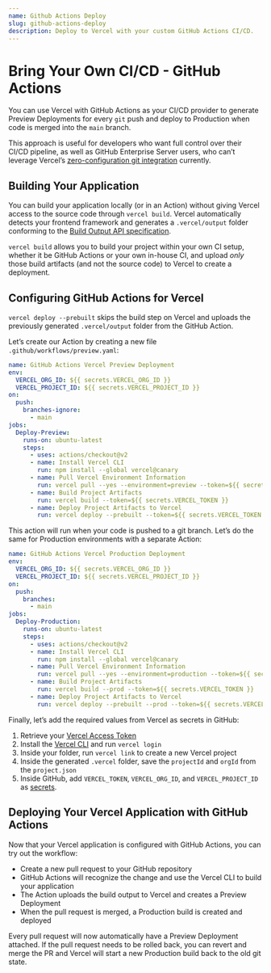 ```yaml
---
name: Github Actions Deploy
slug: github-actions-deploy
description: Deploy to Vercel with your custom GitHub Actions CI/CD.
---
```


# Bring Your Own CI/CD - GitHub Actions

You can use Vercel with GitHub Actions as your CI/CD provider to generate Preview Deployments for every `git` push and deploy to Production when code is merged into the `main` branch.

This approach is useful for developers who want full control over their CI/CD pipeline, as well as GitHub Enterprise Server users, who can’t leverage Vercel’s [zero-configuration git integration](https://vercel.com/docs/concepts/git/vercel-for-github) currently.

## Building Your Application

You can build your application locally (or in an Action) without giving Vercel access to the source code through `vercel build`. Vercel automatically detects your frontend framework and generates a `.vercel/output` folder conforming to the [Build Output API specification](https://vercel.com/blog/build-output-api).

`vercel build` allows you to build your project within your own CI setup, whether it be GitHub Actions or your own in-house CI, and upload _only_ those build artifacts (and not the source code) to Vercel to create a deployment.

## Configuring GitHub Actions for Vercel

`vercel deploy --prebuilt` skips the build step on Vercel and uploads the previously generated `.vercel/output` folder from the GitHub Action.

Let’s create our Action by creating a new file `.github/workflows/preview.yaml`:

```yaml
name: GitHub Actions Vercel Preview Deployment
env:
  VERCEL_ORG_ID: ${{ secrets.VERCEL_ORG_ID }}
  VERCEL_PROJECT_ID: ${{ secrets.VERCEL_PROJECT_ID }}
on:
  push:
    branches-ignore:
      - main
jobs:
  Deploy-Preview:
    runs-on: ubuntu-latest
    steps:
      - uses: actions/checkout@v2
      - name: Install Vercel CLI
        run: npm install --global vercel@canary
      - name: Pull Vercel Environment Information
        run: vercel pull --yes --environment=preview --token=${{ secrets.VERCEL_TOKEN }}
      - name: Build Project Artifacts
        run: vercel build --token=${{ secrets.VERCEL_TOKEN }}
      - name: Deploy Project Artifacts to Vercel
        run: vercel deploy --prebuilt --token=${{ secrets.VERCEL_TOKEN }}
```

This action will run when your code is pushed to a git branch. Let’s do the same for Production environments with a separate Action:

```yaml
name: GitHub Actions Vercel Production Deployment
env:
  VERCEL_ORG_ID: ${{ secrets.VERCEL_ORG_ID }}
  VERCEL_PROJECT_ID: ${{ secrets.VERCEL_PROJECT_ID }}
on:
  push:
    branches:
      - main
jobs:
  Deploy-Production:
    runs-on: ubuntu-latest
    steps:
      - uses: actions/checkout@v2
      - name: Install Vercel CLI
        run: npm install --global vercel@canary
      - name: Pull Vercel Environment Information
        run: vercel pull --yes --environment=production --token=${{ secrets.VERCEL_TOKEN }}
      - name: Build Project Artifacts
        run: vercel build --prod --token=${{ secrets.VERCEL_TOKEN }}
      - name: Deploy Project Artifacts to Vercel
        run: vercel deploy --prebuilt --prod --token=${{ secrets.VERCEL_TOKEN }}
```

Finally, let’s add the required values from Vercel as secrets in GitHub:

1. Retrieve your [Vercel Access Token](https://vercel.com/support/articles/how-do-i-use-a-vercel-api-access-token)
2. Install the [Vercel CLI](https://vercel.com/cli) and run `vercel login`
3. Inside your folder, run `vercel link` to create a new Vercel project
4. Inside the generated `.vercel` folder, save the `projectId` and `orgId` from the `project.json`
5. Inside GitHub, add `VERCEL_TOKEN`, `VERCEL_ORG_ID`, and `VERCEL_PROJECT_ID` as [secrets](https://docs.github.com/en/actions/security-guides/encrypted-secrets).

## Deploying Your Vercel Application with GitHub Actions

Now that your Vercel application is configured with GitHub Actions, you can try out the workflow:

- Create a new pull request to your GitHub repository
- GitHub Actions will recognize the change and use the Vercel CLI to build your application
- The Action uploads the build output to Vercel and creates a Preview Deployment
- When the pull request is merged, a Production build is created and deployed

Every pull request will now automatically have a Preview Deployment attached. If the pull request needs to be rolled back, you can revert and merge the PR and Vercel will start a new Production build back to the old git state.
